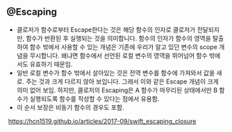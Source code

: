 ##   @Escaping

- 클로저가 함수로부터 Escape한다는 것은 해당 함수의 인자로 클로저가 전달되지만, 함수가 반환된 후 실행되는 것을 의미합니다. 함수의 인자가 함수의 영역을 탈출하여 함수 밖에서 사용할 수 있는 개념은 기존에 우리가 알고 있던 변수의 scope 개념을 무시합니다. 왜냐면 함수에서 선언된 로컬 변수의 영역을 뛰어넘어 함수 밖에서도 유효하기 때문임.
- 일반 로컬 변수가 함수 밖에서 살아있는 것은 전역 변수를 함수에 가져와서 값을 새로. 주는 것과 크게 다르지 않아 보입니다. 그래서 이와 같은 Escape 개념이 크게 의미 없어 보임. 하지만, 클로저의 Escaping은 A 함수가 마무리된 상태에서만 B 함수가 실행되도록 함수를 작성할 수 있다는 점에서 유용함.
- 이 순서 보장은 비동기 함수의 경우도 포함.

<reference>

​				https://hcn1519.github.io/articles/2017-09/swift_escaping_closure